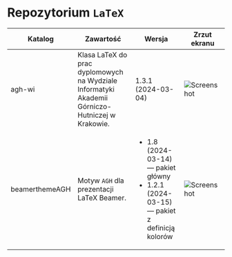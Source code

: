 # Repozytorium `LaTeX`
| Katalog        | Zawartość | Wersja | Zrzut ekranu |
| -              | -         | -      | -              |
| agh-wi         | Klasa LaTeX do prac dyplomowych na Wydziale Informatyki Akademii Górniczo-Hutniczej w Krakowie. |  1.3.1 (2024-03-04) |![Screenshot](https://www.icsr.agh.edu.pl/~polak/agh-wi.png "Strona tytułowa") |
| beamerthemeAGH | Motyw `AGH` dla prezentacji LaTeX Beamer. | <ul><li>1.8 (2024-03-14) — pakiet główny</li><li>1.2.1 (2024-03-15) — pakiet z definicją kolorów </li></ul>| ![Screenshot](http://www.icsr.agh.edu.pl/~polak/wms/beamer-AGH.big.png "Slajd tytułowy") |
